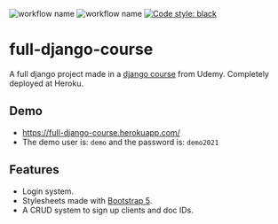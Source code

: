 ![workflow name](https://github.com/italopinto/full-django-course/actions/workflows/main.yml/badge.svg)
![workflow name](https://github.com/italopinto/full-django-course/actions/workflows/formating.yml/badge.svg)
[![Code style: black](https://img.shields.io/badge/code%20style-black-000000.svg)](https://github.com/psf/black)


# full-django-course
A full django project made in a [django course](https://www.udemy.com/course/django-20-heroku/#instructor-1) from Udemy. Completely deployed at Heroku.

## Demo
- https://full-django-course.herokuapp.com/
- The demo user is: `demo` and the password is: `demo2021`
## Features
- Login system.
- Stylesheets made with [Bootstrap 5](https://getbootstrap.com/).
- A CRUD system to sign up clients and doc IDs.

